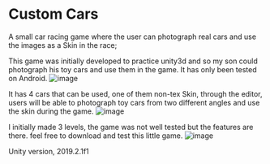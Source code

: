 # Custom Cars
A small car racing game where the user can photograph real cars and use the images as a Skin in the race;

This game was initially developed to practice unity3d and so my son could photograph his toy cars and use them in the game.
It has only been tested on Android.
![image](https://user-images.githubusercontent.com/101651598/191634513-84725867-2790-4581-b553-ce6b9d832d43.png)

It has 4 cars that can be used, one of them non-tex Skin, through the editor, users will be able to photograph toy cars from two different angles and use the skin during the game.
![image](https://user-images.githubusercontent.com/101651598/191634241-e3e93a9f-c0b9-4a35-ba3c-c2f6a2bdf61d.png)

I initially made 3 levels, the game was not well tested but the features are there.
feel free to download and test this little game.
![image](https://user-images.githubusercontent.com/101651598/191634449-cdd2b9d2-5c60-4a9a-878e-17f3811cdcb1.png)


Unity version, 2019.2.1f1
